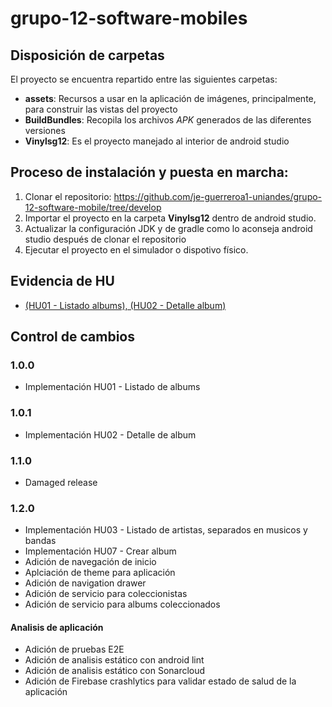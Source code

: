 # grupo-12-software-mobiles

## Disposición de carpetas

El proyecto se encuentra repartido entre las siguientes carpetas:

* **assets**: Recursos a usar en la aplicación de imágenes, principalmente, para construir las vistas del proyecto
* **BuildBundles**: Recopila los archivos *APK* generados de las diferentes versiones
* **Vinylsg12**: Es el proyecto manejado al interior de android studio

## Proceso de instalación y puesta en marcha:

1. Clonar el repositorio: https://github.com/je-guerreroa1-uniandes/grupo-12-software-mobile/tree/develop
2. Importar el proyecto en la carpeta **Vinylsg12** dentro de android studio.
3. Actualizar la configuración JDK y de gradle como lo aconseja android studio después de clonar el repositorio
4. Ejecutar el proyecto en el simulador o dispotivo físico.

## Evidencia de HU

* [(HU01 - Listado albums), (HU02 - Detalle album)](https://github.com/je-guerreroa1-uniandes/grupo-12-software-mobile/blob/develop/BuildBundles/1.0.1/DetalleAlbum.webm)

## Control de cambios

### 1.0.0

* Implementación HU01 - Listado de albums

### 1.0.1

* Implementación HU02 - Detalle de album

### 1.1.0

* Damaged release

### 1.2.0

* Implementación HU03 - Listado de artistas, separados en musicos y bandas
* Implementación HU07 - Crear album
* Adición de navegación de inicio
* Aplciación de theme para aplicación
* Adición de navigation drawer
* Adición de servicio para coleccionistas
* Adición de servicio para albums coleccionados

#### Analisis de aplicación

* Adición de pruebas E2E
* Adición de analisis estático con android lint
* Adición de analisis estático con Sonarcloud
* Adición de Firebase crashlytics para validar estado de salud de la aplicación